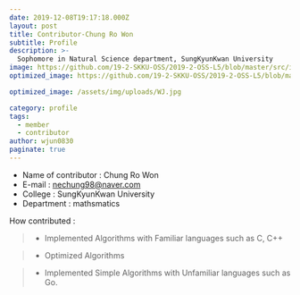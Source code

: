 ```yaml
---
date: 2019-12-08T19:17:18.000Z
layout: post
title: Contributor-Chung Ro Won
subtitle: Profile
description: >-
  Sophomore in Natural Science department, SungKyunKwan University
image: https://github.com/19-2-SKKU-OSS/2019-2-OSS-L5/blob/master/src/img/KakaoTalk_20191209_205209743.jpg
optimized_image: https://github.com/19-2-SKKU-OSS/2019-2-OSS-L5/blob/master/src/img/KakaoTalk_20191209_205209743.jpg

optimized_image: /assets/img/uploads/WJ.jpg

category: profile
tags:
  - member
  - contributor
author: wjun0830
paginate: true
---
```

- Name of contributor : Chung Ro Won
- E-mail : nechung98@naver.com
- College : SungKyunKwan University
- Department : mathsmatics

How contributed : 
> - Implemented Algorithms with Familiar languages such as C, C++

> - Optimized Algorithms 

> - Implemented Simple Algorithms with Unfamiliar languages such as Go.

